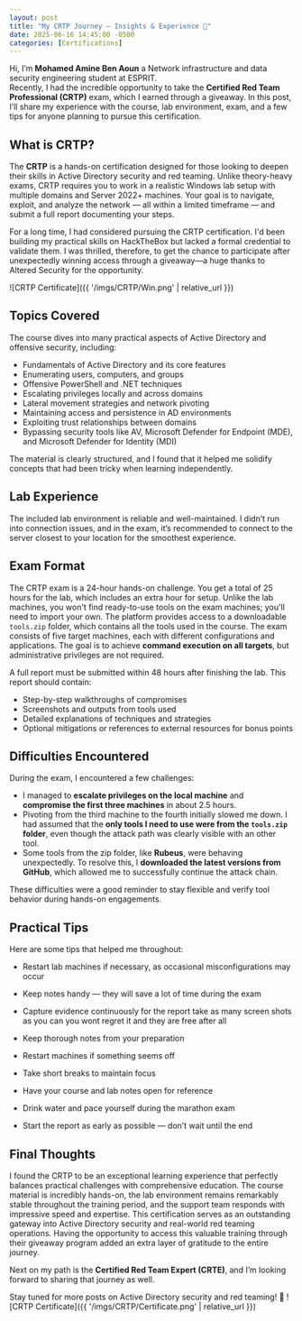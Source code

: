 ```yaml
---
layout: post
title: "My CRTP Journey – Insights & Experience 🚀"
date: 2025-06-16 14:45:00 -0500
categories: [Certifications]
---
```


Hi, I’m **Mohamed Amine Ben Aoun** a Network infrastructure and data security engineering student at ESPRIT.  
Recently, I had the incredible opportunity to take the **Certified Red Team Professional (CRTP)** exam, which I earned through a giveaway. In this post, I’ll share my experience with the course, lab environment, exam, and a few tips for anyone planning to pursue this certification.
## What is CRTP?

The **CRTP** is a hands-on certification designed for those looking to deepen their skills in Active Directory security and red teaming. Unlike theory-heavy exams, CRTP requires you to work in a realistic Windows lab setup with multiple domains and Server 2022+ machines. Your goal is to navigate, exploit, and analyze the network — all within a limited timeframe — and submit a full report documenting your steps.

For a long time, I had considered pursuing the CRTP certification. I'd been building my practical skills on HackTheBox but lacked a formal credential to validate them. I was thrilled, therefore, to get the chance to participate after unexpectedly winning access through a giveaway—a huge thanks to Altered Security for the opportunity.  

![CRTP Certificate]({{ '/imgs/CRTP/Win.png' | relative_url }})

## Topics Covered

The course dives into many practical aspects of Active Directory and offensive security, including:

- Fundamentals of Active Directory and its core features  
- Enumerating users, computers, and groups  
- Offensive PowerShell and .NET techniques  
- Escalating privileges locally and across domains  
- Lateral movement strategies and network pivoting  
- Maintaining access and persistence in AD environments  
- Exploiting trust relationships between domains  
- Bypassing security tools like AV, Microsoft Defender for Endpoint (MDE), and Microsoft Defender for Identity (MDI)

The material is clearly structured, and I found that it helped me solidify concepts that had been tricky when learning independently.

## Lab Experience

The included lab environment is reliable and well-maintained. I didn’t run into connection issues, and in the exam, it’s recommended to connect to the server closest to your location for the smoothest experience.

## Exam Format

The CRTP exam is a 24-hour hands-on challenge. You get a total of 25 hours for the lab, which includes an extra hour for setup. Unlike the lab machines, you won't find ready-to-use tools on the exam machines; you'll need to import your own. The platform provides access to a downloadable `tools.zip` folder, which contains all the tools used in the course. The exam consists of five target machines, each with different configurations and applications. The goal is to achieve **command execution on all targets**, but administrative privileges are not required.

A full report must be submitted within 48 hours after finishing the lab. This report should contain:

- Step-by-step walkthroughs of compromises  
- Screenshots and outputs from tools used  
- Detailed explanations of techniques and strategies  
- Optional mitigations or references to external resources for bonus points  

## Difficulties Encountered

During the exam, I encountered a few challenges:

- I managed to **escalate privileges on the local machine** and **compromise the first three machines** in about 2.5 hours.  
- Pivoting from the third machine to the fourth initially slowed me down. I had assumed that the **only tools I need to use were from the `tools.zip` folder**, even though the attack path was clearly visible with an other tool.  
- Some tools from the zip folder, like **Rubeus**, were behaving unexpectedly. To resolve this, I **downloaded the latest versions from GitHub**, which allowed me to successfully continue the attack chain.

These difficulties were a good reminder to stay flexible and verify tool behavior during hands-on engagements.


## Practical Tips
Here are some tips that helped me throughout:

- Restart lab machines if necessary, as occasional misconfigurations may occur  
- Keep notes handy — they will save a lot of time during the exam 
- Capture evidence continuously for the report take as many screen shots as you can you wont regret it and they are free after all 

- Keep thorough notes from your preparation  
- Restart machines if something seems off  
- Take short breaks to maintain focus  
- Have your course and lab notes open for reference  
- Drink water and pace yourself during the marathon exam  
- Start the report as early as possible — don’t wait until the end  

## Final Thoughts

I found the CRTP to be an exceptional learning experience that perfectly balances practical challenges with comprehensive education. The course material is incredibly hands-on, the lab environment remains remarkably stable throughout the training period, and the support team responds with impressive speed and expertise. This certification serves as an outstanding gateway into Active Directory security and real-world red teaming operations. Having the opportunity to access this valuable training through their giveaway program added an extra layer of gratitude to the entire journey.

Next on my path is the **Certified Red Team Expert (CRTE)**, and I’m looking forward to sharing that journey as well.

Stay tuned for more posts on Active Directory security and red teaming! 🚀
![CRTP Certificate]({{ '/imgs/CRTP/Certificate.png' | relative_url }})